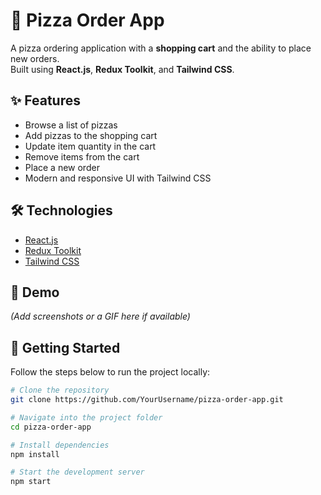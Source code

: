 # 🍕 Pizza Order App

A pizza ordering application with a **shopping cart** and the ability to place new orders.  
Built using **React.js**, **Redux Toolkit**, and **Tailwind CSS**.  

## ✨ Features
- Browse a list of pizzas  
- Add pizzas to the shopping cart  
- Update item quantity in the cart  
- Remove items from the cart  
- Place a new order  
- Modern and responsive UI with Tailwind CSS  

## 🛠️ Technologies
- [React.js](https://react.dev/)  
- [Redux Toolkit](https://redux-toolkit.js.org/)  
- [Tailwind CSS](https://tailwindcss.com/)  

## 📸 Demo
*(Add screenshots or a GIF here if available)*

## 🚀 Getting Started
Follow the steps below to run the project locally:

```bash
# Clone the repository
git clone https://github.com/YourUsername/pizza-order-app.git

# Navigate into the project folder
cd pizza-order-app

# Install dependencies
npm install

# Start the development server
npm start
